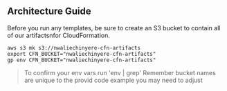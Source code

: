 ## Architecture Guide

Before you run any templates, be sure to create an S3 bucket to contain
all of our artifactsnfor CloudFormation.

```
aws s3 mk s3://nwaliechinyere-cfn-artifacts
export CFN_BUCKET="nwaliechinyere-cfn-artifacts"
gp env CFN_BUCKET="nwaliechinyere-cfn-artifacts"
```
> To confirm your env vars run 'env | grep'
> Remember bucket names are unique to the provid code example you may need to adjust